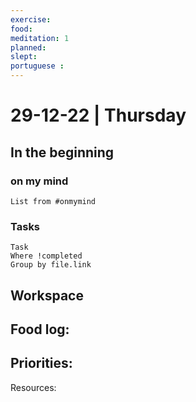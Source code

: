 ```yaml
---
exercise: 
food:
meditation: 1
planned:
slept:
portuguese :
---
```


# 29-12-22 | Thursday

## In the beginning

### on my mind
```dataview
List from #onmymind
```
### Tasks
```dataview
Task
Where !completed
Group by file.link
```


## Workspace


Food log:
- 

Priorities:
- 

Resources: